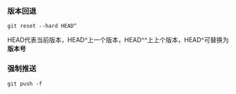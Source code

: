 ### 版本回退

`git reset --hard HEAD^` 

HEAD代表当前版本，HEAD^上一个版本，HEAD^^上上个版本，HEAD^可替换为**版本号**

### 强制推送

`git push -f`
